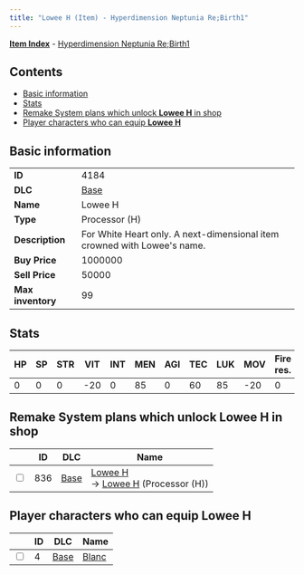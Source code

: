 ```yaml
---
title: "Lowee H (Item) - Hyperdimension Neptunia Re;Birth1"
---
```


[**Item Index**](/neptunia/rb1/item/index.html) - [Hyperdimension Neptunia Re;Birth1](/neptunia/rb1)

## Contents

- [Basic information](#basic-information)
- [Stats](#stats)
- [Remake System plans which unlock **Lowee H** in shop](#remake-system-plans-which-unlock-lowee-h-in-shop)
- [Player characters who can equip **Lowee H**](#player-characters-who-can-equip-lowee-h)

## Basic information

|   |   |
| -- | -- |
| **ID** | 4184 |
| **DLC** | [Base](/neptunia/rb1/dlc/1-base.html) |
| **Name** | Lowee H |
| **Type** | Processor (H) |
| **Description** | For White Heart only. A next-dimensional item crowned with Lowee's name. |
| **Buy Price** | 1000000 |
| **Sell Price** | 50000 |
| **Max inventory** | 99 |


## Stats

| HP | SP | STR | VIT | INT | MEN | AGI | TEC | LUK | MOV | Fire res. | Ice res. | Wind res. | Lightning res. |
| -- | -- | --- | --- | --- | --- | --- | --- | --- | --- | --------- | -------- | --------- | -------------- |
| 0 | 0 | 0 | -20 | 0 | 85 | 0 | 60 | 85 | -20 | 0 | 5 | 0 | 0 |


## Remake System plans which unlock **Lowee H** in shop

|    | ID | DLC | Name |
| -- | -- | --- | ---- |
| <input type="checkbox" id="rb1-remake-1-836" class="trackbox" /> | 836 | [Base](/neptunia/rb1/dlc/1-base.html) | [Lowee H](/neptunia/rb1/remake/1-836-lowee-h.html)<br /> → [Lowee H](/neptunia/rb1/item/1-4184-lowee-h.html) (Processor (H)) |


## Player characters who can equip **Lowee H**

|    | ID | DLC | Name |
| -- | -- | --- | ---- |
| <input type="checkbox" id="rb1-player-1-4" class="trackbox" /> | 4 | [Base](/neptunia/rb1/dlc/1-base.html) | [Blanc](/neptunia/rb1/player/1-4-blanc.html) |
